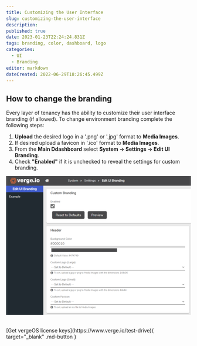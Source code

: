 ```yaml
---
title: Customizing the User Interface
slug: customizing-the-user-interface
description: 
published: true
date: 2023-01-23T22:24:24.831Z
tags: branding, color, dashboard, logo
categories:
  - UI
  - Branding
editor: markdown
dateCreated: 2022-06-29T18:26:45.499Z
---
```


## How to change the branding
Every layer of tenancy has the ability to customize their user interface branding (if allowed). To change environment branding complete the following steps:

1. **Upload** the desired logo in a '.png' or '.jpg' format to **Media Images**.
1. If desired upload a favicon in '.ico' format to **Media Images**.
1. From the **Main Ddashboard** select **System -> Settings -> Edit UI Branding**.
1. Check **"Enabled"** if it is unchecked to reveal the settings for custom branding.

![edit-ui-branding.png](/docs/public/edit-ui-branding.png)


<br>
[Get vergeOS license keys](https://www.verge.io/test-drive){ target="_blank" .md-button }
